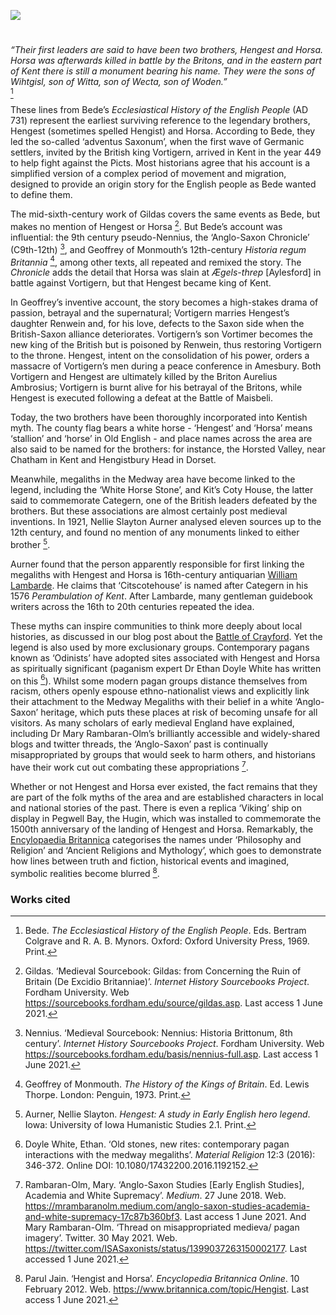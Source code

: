 <a href="https://www.kent-maps.online"><img src="https://kent-map.github.io/mdpress/juncture/ve-button.png"></a>
<param ve-config title="Hengest and Horsa" author="Francesca Allfrey and Beth Whalley" layout="vtl" banner="https://upload.wikimedia.org/wikipedia/commons/9/94/Replica_Viking_ship_%22Hugin%22_-_geograph.org.uk_-_41852.jpg" attribution="Ron Strutt Replica Viking ship Hugin">

<param ve-entity eid="Q793057" aliases="Aylesford">
<param ve-entity eid="Q4222497" aliases="Kits Coty House">
<param ve-entity eid="Q7994824" aliases="White Horse Stone">
<param ve-entity eid="Q729006" aliases="Chatham">

#

_“Their first leaders are said to have been two brothers, Hengest and Horsa. Horsa was afterwards killed in battle by the Britons, and in the eastern part of Kent there is still a monument bearing his name. They were the sons of Wihtgisl, son of Witta, son of Wecta, son of Woden.”_   
[^ref1]
<param ve-image url="https://upload.wikimedia.org/wikipedia/commons/f/f4/Hengest_and_Horsa_Verstegan.jpg" label="‘Hengist and Horsa arriving in Britain’, by Richard Rowlands (1605)." attribution="Richard Verstegan, Public domain, via Wikimedia Commons">
<param ve-map centre="Q3425604" zoom="15">                                             

These lines from Bede’s _Ecclesiastical History of the English People_ (AD 731) represent the earliest surviving reference to the legendary brothers, Hengest (sometimes spelled Hengist) and Horsa. According to Bede, they led the so-called ‘adventus Saxonum’, when the first wave of Germanic settlers, invited by the British king Vortigern, arrived in Kent in the year 449 to help fight against the Picts. Most historians agree that his account is a simplified version of a complex period of movement and migration, designed to provide an origin story for the English people as Bede wanted to define them.
<param ve-image url="https://stor.artstor.org/stor/ae074fc0-6b07-4cb0-b2a9-ca4ace42cc2e" label="The Hugin, replica Viking longship, Pegwell Bay" attribution="Michelle Crowther">
<param ve-map centre="Q3425604" zoom="15">  

The mid-sixth-century work of Gildas covers the same events as Bede, but makes no mention of Hengest or Horsa [^ref2]. But Bede’s account was influential: the 9th century pseudo-Nennius, the ‘Anglo-Saxon Chronicle’ (C9th-12th) [^ref3], and Geoffrey of Monmouth’s 12th-century _Historia regum Britannia_ [^ref4], among other texts, all repeated and remixed the story. The _Chronicle_ adds the detail that Horsa was slain at _Ægels-threp_ [Aylesford] in battle against Vortigern, but that Hengest became king of Kent.
<param ve-image url="https://upload.wikimedia.org/wikipedia/en/7/71/Hengist_King_of_Kent.jpg" label="Hengist, King of Kent" attribution="Drawn by John Speed in 1611 in his book Saxon Heptarchy, via Wikimedia Commons">

In Geoffrey’s inventive account, the story becomes a high-stakes drama of passion, betrayal and the supernatural; Vortigern marries Hengest’s daughter Renwein and, for his love, defects to the Saxon side when the British-Saxon alliance deteriorates. Vortigern’s son Vortimer becomes the new king of the British but is poisoned by Renwein, thus restoring Vortigern to the throne. Hengest, intent on the consolidation of his power, orders a massacre of Vortigern’s men during a peace conference in Amesbury. Both Vortigern and Hengest are ultimately killed by the Briton Aurelius Ambrosius; Vortigern is burnt alive for his betrayal of the Britons, while Hengest is executed following a defeat at the Battle of Maisbeli.
<param ve-image url="https://upload.wikimedia.org/wikipedia/commons/b/b1/Angelica_Kauffmann_%281741-1807%29_-_Vortigern%2C_King_of_Britain%2C_Enamoured_with_Rowena_at_the_Banquet_of_Hengist%2C_the_Saxon_General_-_872183_-_National_Trust.jpg" label="Vortigern, King of Britain, enamoured with Rowena at the Banquet of Hengist, the Saxon General" attribution="Angelica Kauffmann, Public domain, via Wikimedia Commons">

Today, the two brothers have been thoroughly incorporated into Kentish myth. The county flag bears a white horse - ‘Hengest’ and ‘Horsa’ means ‘stallion’ and ‘horse’ in Old English - and place names across the area are also said to be named for the brothers: for instance, the Horsted Valley, near Chatham in Kent and Hengistbury Head in Dorset.
<param ve-image url="https://upload.wikimedia.org/wikipedia/commons/thumb/2/24/FlagOfKent.svg/2560px-FlagOfKent.svg.png" label="Flag of Kent" attribution="Hogweard, Public domain, via Wikimedia Commons">
<param ve-map center="Q729006" zoom="10">

Meanwhile, megaliths in the Medway area have become linked to the legend, including the ‘White Horse Stone’, and Kit’s Coty House, the latter said to commemorate Categern, one of the British leaders defeated by the brothers. But these associations are almost certainly post medieval inventions. In 1921, Nellie Slayton Aurner analysed eleven sources up to the 12th century, and found no mention of any monuments linked to either brother [^ref5].
<param ve-image url="https://upload.wikimedia.org/wikipedia/commons/f/fc/Upper_White_Horse_Stone.jpg" label="White Horse Stone" attribution="Roger Smith / White Horse Stone, Pilgrims Way">
<param ve-map centre="Q4222497" zoom="15">  

Aurner found that the person apparently responsible for first linking the megaliths with Hengest and Horsa is 16th-century antiquarian [William Lambarde](https://www.historyofparliamentonline.org/volume/1558-1603/member/lambarde-william-1536-1601). He claims that ‘Citscotehouse’ is named after Categern in his 1576 _Perambulation of Kent_. After Lambarde, many gentleman guidebook writers across the 16th to 20th centuries repeated the idea.
<param ve-image url="https://upload.wikimedia.org/wikipedia/commons/a/ad/Kit%27s_Coty_House_05.jpg" label="Kit's Coty House" attribution="Simon Burchell, via Wikimedia Commons">
<param ve-map centre="Q4222497" zoom="15">  

These myths can inspire communities to think more deeply about local histories, as discussed in our blog post about the [Battle of Crayford](/medieval/battleofcrayford). Yet the legend is also used by more exclusionary groups. Contemporary pagans known as ‘Odinists’ have adopted sites associated with Hengest and Horsa as spiritually significant (paganism expert Dr Ethan Doyle White has written on this [^ref6]). Whilst some modern pagan groups distance themselves from racism, others openly espouse ethno-nationalist views and explicitly link their attachment to the Medway Megaliths with their belief in a white ‘Anglo-Saxon’ heritage, which puts these places at risk of becoming unsafe for all visitors. As many scholars of early medieval England have explained, including Dr Mary Rambaran-Olm’s brilliantly accessible and widely-shared blogs and twitter threads, the ‘Anglo-Saxon’ past is continually misappropriated by groups that would seek to harm others, and historians have their work cut out combating these appropriations [^ref7].
<param ve-image url="https://upload.wikimedia.org/wikipedia/commons/6/6d/Kit%27s_Coty%2C_Kent.jpg" label="Kit's Coty" attribution="Tony Grist, Public domain, via Wikimedia Commons">

Whether or not Hengest and Horsa ever existed, the fact remains that they are part of the folk myths of the area and are established characters in local and national stories of the past. There is even a replica ‘Viking’ ship on display in Pegwell Bay, the Hugin, which was installed to commemorate the 1500th anniversary of the landing of Hengest and Horsa. Remarkably, the [Encylopaedia Britannica](https://www.britannica.com/topic/Hengist) categorises the names under ‘Philosophy and Religion’ and ‘Ancient Religions and Mythology’, which goes to demonstrate how lines between truth and fiction, historical events and imagined, symbolic realities become blurred [^ref8].
<param ve-image url="https://stor.artstor.org/stor/05d3fd9a-d78d-45b0-9baa-4eadde612f7a" label="The Hugin, Pegwell Bay" attribution="Michelle Crowther">

### Works cited

[^ref1]: Bede. _The Ecclesiastical History of the English People_. Eds. Bertram Colgrave and R. A. B. Mynors. Oxford: Oxford University Press, 1969. Print.   
[^ref2]: Gildas. ‘Medieval Sourcebook: Gildas: from Concerning the Ruin of Britain (De Excidio Britanniae)’. _Internet History Sourcebooks Project_. Fordham University. Web <https://sourcebooks.fordham.edu/source/gildas.asp>. Last access 1 June 2021.   
[^ref3]: Nennius. ‘Medieval Sourcebook: Nennius: Historia Brittonum, 8th century’. _Internet History Sourcebooks Project_. Fordham University. Web <https://sourcebooks.fordham.edu/basis/nennius-full.asp>. Last access 1 June 2021.   
[^ref4]: Geoffrey of Monmouth. _The History of the Kings of Britain_. Ed. Lewis Thorpe. London: Penguin, 1973. Print.   
[^ref5]: Aurner, Nellie Slayton. _Hengest: A study in Early English hero legend_. Iowa: University of Iowa Humanistic Studies 2.1. Print.   
[^ref6]: Doyle White, Ethan. ‘Old stones, new rites: contemporary pagan interactions with the medway megaliths’. _Material Religion_ 12:3 (2016): 346-372. Online DOI: 10.1080/17432200.2016.1192152.   
[^ref7]: Rambaran-Olm, Mary. ‘Anglo-Saxon Studies [Early English Studies], Academia and White Supremacy’. _Medium_. 27 June 2018. Web. <https://mrambaranolm.medium.com/anglo-saxon-studies-academia-and-white-supremacy-17c87b360bf3>. Last access 1 June 2021. And Mary Rambaran-Olm. ‘Thread on misappropriated medieva/ pagan imagery’. Twitter.  30 May 2021. Web. <https://twitter.com/ISASaxonists/status/1399037263150002177>. Last accessed 1 June 2021.   
[^ref8]: Parul Jain. ‘Hengist and Horsa’. _Encyclopedia Britannica Online_. 10 February 2012. Web. <https://www.britannica.com/topic/Hengist>. Last access 1 June 2021.   
